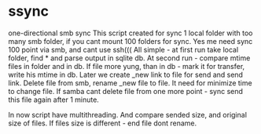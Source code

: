 # ssync
one-directional smb sync
This script created for sync 1 local folder with too many smb folder, if you cant mount 100 folders for sync.
Yes me need sync 100 point via smb, and cant use ssh(((
All simple - at first run take local folder, find * and parse output in sqlite db. At second run - compare mtime files in folder and in db. If file more yung, than in db - mark it for transfer, write his mtime in db.
Later we create _new link to file for send and send link. Delete file from smb, rename _new file to file. It need for minimize time to change file. If samba cant delete file from one more point - sync send this file again after 1 minute.

In now script have multithreading. And compare sended size, and original size of files. If files size is different - end file dont rename.
